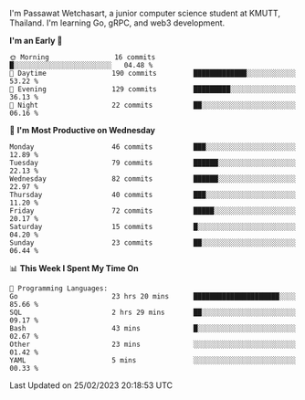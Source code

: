 
I'm Passawat Wetchasart, a junior computer science student at KMUTT, Thailand. I'm learning Go, gRPC, and web3 development.



<!--START_SECTION:waka-->
**I'm an Early 🐤** 

```text
🌞 Morning                16 commits          █░░░░░░░░░░░░░░░░░░░░░░░░   04.48 % 
🌆 Daytime                190 commits         █████████████░░░░░░░░░░░░   53.22 % 
🌃 Evening                129 commits         █████████░░░░░░░░░░░░░░░░   36.13 % 
🌙 Night                  22 commits          ██░░░░░░░░░░░░░░░░░░░░░░░   06.16 % 
```
📅 **I'm Most Productive on Wednesday** 

```text
Monday                   46 commits          ███░░░░░░░░░░░░░░░░░░░░░░   12.89 % 
Tuesday                  79 commits          ██████░░░░░░░░░░░░░░░░░░░   22.13 % 
Wednesday                82 commits          ██████░░░░░░░░░░░░░░░░░░░   22.97 % 
Thursday                 40 commits          ███░░░░░░░░░░░░░░░░░░░░░░   11.20 % 
Friday                   72 commits          █████░░░░░░░░░░░░░░░░░░░░   20.17 % 
Saturday                 15 commits          █░░░░░░░░░░░░░░░░░░░░░░░░   04.20 % 
Sunday                   23 commits          ██░░░░░░░░░░░░░░░░░░░░░░░   06.44 % 
```


📊 **This Week I Spent My Time On** 

```text
💬 Programming Languages: 
Go                       23 hrs 20 mins      █████████████████████░░░░   85.66 % 
SQL                      2 hrs 29 mins       ██░░░░░░░░░░░░░░░░░░░░░░░   09.17 % 
Bash                     43 mins             █░░░░░░░░░░░░░░░░░░░░░░░░   02.67 % 
Other                    23 mins             ░░░░░░░░░░░░░░░░░░░░░░░░░   01.42 % 
YAML                     5 mins              ░░░░░░░░░░░░░░░░░░░░░░░░░   00.33 % 
```


 Last Updated on 25/02/2023 20:18:53 UTC
<!--END_SECTION:waka-->

<!--
**markpassawat/markpassawat** is a ✨ _special_ ✨ repository because its `README.md` (this file) appears on your GitHub profile.

Here are some ideas to get you started:

- 🔭 I’m currently working on ...
- 🌱 I’m currently learning ...
- 👯 I’m looking to collaborate on ...
- 🤔 I’m looking for help with ...
- 💬 Ask me about ...
- 📫 How to reach me: ...
- 😄 Pronouns: He/Him
- ⚡ Fun fact: ...
-->
